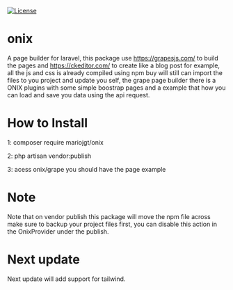 <a href="https://packagist.org/packages/mariojgt/onix"><img src="https://img.shields.io/badge/license-MIT-orange" alt="License"></a>


# onix
A page builder for laravel, this package use https://grapesjs.com/ to build the pages and https://ckeditor.com/ to create like a blog post for example, all the js and css is already compiled using npm buy will still can import the files to you project and update you self, the grape page builder there is a ONIX plugins with some simple boostrap pages and a example that how you can load and save you data using the api request.

# How to Install
1: composer require mariojgt/onix

2: php artisan vendor:publish

3: acess onix/grape you should have the page example

# Note
Note that on vendor publish this package will move the npm file across make sure to backup your project files first, you can disable this action in the OnixProvider under the publish.

# Next update
Next update will add support for tailwind.
